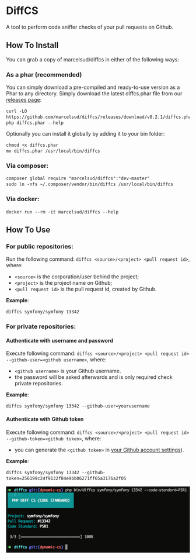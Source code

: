# DiffCS

A tool to perform code sniffer checks of your pull requests on Github.

## How To Install

You can grab a copy of marcelsud/diffcs in either of the following ways:

### As a phar (recommended)

You can simply download a pre-compiled and ready-to-use version as a Phar to any directory. Simply download the latest diffcs.phar file from our [releases page](https://github.com/marcelsud/diffcs/releases):

```
curl -LO https://github.com/marcelsud/diffcs/releases/download/v0.2.1/diffcs.phar
php diffcs.phar --help
```

Optionally you can install it globally by adding it to your bin folder:

```
chmod +x diffcs.phar
mv diffcs.phar /usr/local/bin/diffcs
```

### Via composer:

```
composer global require "marcelsud/diffcs":"dev-master"
sudo ln -nfs ~/.composer/vendor/bin/diffcs /usr/local/bin/diffcs
```

### Via docker:

```
docker run --rm -it marcelsud/diffcs --help
```

## How To Use

### For public repositories:

Run the following command: `diffcs <source>/<project> <pull request id>`, where:

- `<source>` is the corporation/user behind the project;
- `<project>` is the project name on Github;
- `<pull request id>` is the pull request id, created by Github.

**Example**:

```
diffcs symfony/symfony 13342
```

### For private repositories:

#### Authenticate with username and password
Execute following command: `diffcs <source>/<project> <pull request id> --github-user=<github username>`, where:

- `<github username>` is your Github username.
- the password will be asked afterwards and is only required check private repositories.

**Example**:

```
diffcs symfony/symfony 13342 --github-user=yourusername
```

#### Authenticate with Github token
Execute following command: `diffcs <source>/<project> <pull request id> --github-token=<github token>`, where:

- you can generate the `<github token>` in [your Github account settings](https://github.com/settings/tokens/new?scopes=repo&description=Diffcs%20token)).

**Example**:

```
diffcs symfony/symfony 13342 --github-token=256199c24f9132f84e9bb06271ff65a3176a2f05
```

![Image](output.png)
